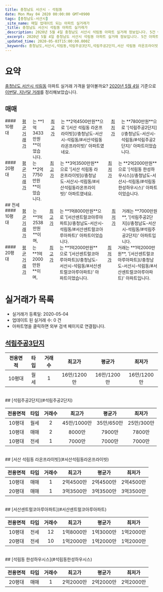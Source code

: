 ```yaml
---
title: 충청남도 서산시 - 석림동
date: Mon May 04 2020 00:00:00 GMT+0900
tags: [충청남도-서산시]
_site_name: 매일 업데이트 되는 아파트 실거래가
_title: 충청남도 서산시 석림동 아파트 실거래가
_description: 2020년 5월 4일 충청남도 서산시 석림동 아파트 실거래 정보입니다. 5건 아파트 정보가 있습니다.
_excerpt: 2020년 5월 4일 충청남도 서산시 석림동 아파트 실거래 정보입니다. 5건 아파트 정보가 있습니다.
_updated_time: 2020-05-03T15:00:00.000Z
_keywords: 충청남도,서산시,석림동,석림주공3단지,석림주공2단지,서산 석림동 라온프라이빗,서산센트럴코아루아파트,석림동 한성하우시스
---
```





# 요약
<ins>충청남도 서산시 석림동</ins> 아파트 실거래 가격을 알아볼까요? <ins>2020년 5월 4일</ins> 기준으로 <ins>이번달, 지난달 거래</ins>를 정리해보았습니다.

## 매매
<div class="container">
<div class="six columns" markdown="1">
#### 10평대
<ins>평균 거래가</ins>는 **1억3433만원**이었습니다. <ins>최고가</ins>는 **2억4500만원**으로 '[서산 석림동 라온프라이빗](/충청남도-서산시-석림동/#서산석림동라온프라이빗)' 아파트였네요. <ins>최저가</ins>는 **7800만원**으로 '[석림주공2단지](/충청남도-서산시-석림동/#석림주공2단지)' 아파트이었습니다.
</div>
<div class="six columns" markdown="1">
#### 20평대
<ins>평균 거래가</ins>는 **2억7750만원**이었습니다. <ins>최고가</ins>는 **3억3500만원**으로 '[서산 석림동 라온프라이빗](/충청남도-서산시-석림동/#서산석림동라온프라이빗)' 아파트였네요. <ins>최저가</ins>는 **2억2000만원**으로 '[석림동 한성하우시스](/충청남도-서산시-석림동/#석림동한성하우시스)' 아파트이었습니다.
</div>
</div>
## 전세
<div class="container">
<div class="six columns" markdown="1">
#### 10평대
<ins>평균 거래가</ins>는 **1억2538만원**이며, <ins>최고가</ins>는 **1억8000만원**으로 '[서산센트럴코아루아파트](/충청남도-서산시-석림동/#서산센트럴코아루아파트)' 아파트이었습니다. <ins>최저가</ins> 거래는 **7000만원**, '[석림주공2단지](/충청남도-서산시-석림동/#석림주공2단지)' 아파트입니다.
</div>
<div class="six columns" markdown="1">
#### 20평대
<ins>평균 거래가</ins>는 **1억2000만원**이며, <ins>최고가</ins>는 **1억2000만원**으로 '[서산센트럴코아루아파트](/충청남도-서산시-석림동/#서산센트럴코아루아파트)' 아파트이었습니다. <ins>최저가</ins> 거래는 **1억2000만원**, '[서산센트럴코아루아파트](/충청남도-서산시-석림동/#서산센트럴코아루아파트)' 아파트입니다.
</div>
</div>



# 실거래가 목록
- 실거래가 등록일: 2020-05-04
- 업데이트 된 실거래 수: 0 건
- 아파트명을 클릭하면 외부 검색 페이지로 연결됩니다.

## [석림주공3단지](#석림주공3단지)

|전용면적|타입|거래수|최고가|평균가|최저가|
|:---:|:---:|:---:|:---:|:---:|:---:|
|10평대|<span class="deal-type-3">월세</span>|1|16만/1200만|16만/1200만|16만/1200만|

<br/>
## [석림주공2단지](#석림주공2단지)

|전용면적|타입|거래수|최고가|평균가|최저가|
|:---:|:---:|:---:|:---:|:---:|:---:|
|10평대|<span class="deal-type-3">월세</span>|2|45만/1000만|35만/650만|25만/300만|
|10평대|<span class="deal-type-1">매매</span>|2|8000만|7900만|7800만|
|10평대|<span class="deal-type-2">전세</span>|1|7000만|7000만|7000만|

<br/>
## [서산 석림동 라온프라이빗](#서산석림동라온프라이빗)

|전용면적|타입|거래수|최고가|평균가|최저가|
|:---:|:---:|:---:|:---:|:---:|:---:|
|10평대|<span class="deal-type-1">매매</span>|1|2억4500만|2억4500만|2억4500만|
|20평대|<span class="deal-type-1">매매</span>|1|3억3500만|3억3500만|3억3500만|

<br/>
## [서산센트럴코아루아파트](#서산센트럴코아루아파트)

|전용면적|타입|거래수|최고가|평균가|최저가|
|:---:|:---:|:---:|:---:|:---:|:---:|
|10평대|<span class="deal-type-2">전세</span>|12|1억8000만|1억3000만|1억2000만|
|20평대|<span class="deal-type-2">전세</span>|10|1억2000만|1억2000만|1억2000만|

<br/>
## [석림동 한성하우시스](#석림동한성하우시스)

|전용면적|타입|거래수|최고가|평균가|최저가|
|:---:|:---:|:---:|:---:|:---:|:---:|
|20평대|<span class="deal-type-1">매매</span>|1|2억2000만|2억2000만|2억2000만|

<br/>



